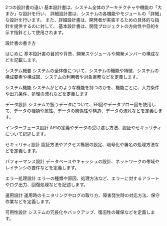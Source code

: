 2つの設計書の違い
基本設計書は、システム全体のアーキテクチャや機能の「大まか」な設計を行い、
詳細設計書は、システムの各機能やモジュールの「詳細」な設計を行います。
また、詳細設計書は、開発者が実装するための具体的な指針を提供するのに対して、
基本設計書は、開発プロジェクトの方向性や目的を示す指針として使用されます。


設計書の書き方

はじめに
基本設計書の目的や背景、開発スケジュールや開発メンバーの構成などを記載します。

システム概要
システムの全体像について、システムの機能や特徴、システムの構成要素や構成図、システムの利用者や対象業務などを定義します。

システム機能
システムがどのような機能を持つのかを、機能ごとに、入力条件や出力条件、処理の流れなどを定義します

データ設計
システムで扱うデータについて、ER図やデータフロー図を使用して、データの種類や属性、データの関係性や構造、データの流れなどを定義します。

インターフェース設計
APIの定義やデータの受け渡し方法、認証やセキュリティについて記述します。

セキュリティ設計
認証方法やアクセス権限の設定、暗号化や署名の処理方法などを定義します。

パフォーマンス設計
データベースやキャッシュの設計、ネットワークの帯域やレイテンシの要件などを定義します。

エラー処理設計
エラーの種類や原因、処理方法など、エラーに対するアラートやログ出力、回復処理などを記述します。

運用設計
運用時のモニタリングやログの取り方、障害発生時の対応方法、保守作業などを定義します。

可用性設計
システムの冗長化やバックアップ、復旧性の確保などを定義します。
